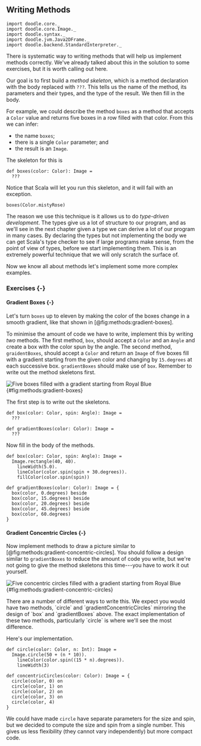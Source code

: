 ## Writing Methods

```tut:invisible
import doodle.core._
import doodle.core.Image._
import doodle.syntax._
import doodle.jvm.Java2DFrame._
import doodle.backend.StandardInterpreter._
```

There is systematic way to writing methods that will help us implement methods correctly.
We've already talked about this in the solution to some exercises, but it is worth calling out here.

Our goal is to first build a *method skeleton*, which is a method declaration with the body replaced with `???`.
This tells us the name of the method, its parameters and their types, and the type of the result.
We then fill in the body.

For example, we could describe the method `boxes` as a method that accepts a `Color` value and returns five boxes in a row filled with that color.
From this we can infer:

- the name `boxes`;
- there is a single `Color` parameter; and
- the result is an `Image`.

The skeleton for this is

```tut:silent:book
def boxes(color: Color): Image =
  ???
```

Notice that Scala will let you run this skeleton, and it will fail with an exception.

```tut:fail:book
boxes(Color.mistyRose)
```

The reason we use this technique is it allows us to do *type-driven development*.
The types give us a lot of structure to our program, and as we'll see in the next chapter given a type we can derive a lot of our program in many cases.
By declaring the types but not implementing the body we can get Scala's type checker to see if large programs make sense, from the point of view of types, before we start implementing them.
This is an extremely powerful technique that we will only scratch the surface of.

Now we know all about methods let's implement some more complex examples.

### Exercises {-}

#### Gradient Boxes {-}

Let's turn `boxes` up to eleven by making the color of the boxes change in a smooth gradient, like that shown in [@fig:methods:gradient-boxes].

To minimise the amount of code we have to write, implement this by writing *two* methods.
The first method, `box`, should accept a `Color` and an `Angle` and create a box with the color spun by the angle.
The second method, `graidentBoxes`, should accept a `Color` and return an `Image` of five boxes fill with a gradient starting from the given color and changing by `15.degrees` at each successive box. `gradientBoxes` should make use of `box`.
Remember to write out the method skeletons first.

![Five boxes filled with a gradient starting from Royal Blue](./src/pages/recursion/gradient-boxes.pdf+svg){#fig:methods:gradient-boxes}

<div class="solution">
The first step is to write out the skeletons.

```tut:silent:book
def box(color: Color, spin: Angle): Image =
  ???

def gradientBoxes(color: Color): Image =
  ???
```

Now fill in the body of the methods.

```tut:silent:book
def box(color: Color, spin: Angle): Image =
  Image.rectangle(40, 40).
    lineWidth(5.0).
    lineColor(color.spin(spin + 30.degrees)).
    fillColor(color.spin(spin)) 

def gradientBoxes(color: Color): Image = {
  box(color, 0.degrees) beside 
  box(color, 15.degrees) beside
  box(color, 20.degrees) beside
  box(color, 45.degrees) beside
  box(color, 60.degrees)
}
```
</div>


#### Gradient Concentric Circles {-}

Now implement methods to draw a picture similar to [@fig:methods:gradient-concentric-circles].
You should follow a design similar to `gradientBoxes` to reduce the amount of code you write, but we're not going to give the method skeletons this time---you have to work it out yourself.

![Five concentric circles filled with a gradient starting from Royal Blue](./src/pages/recursion/gradient-concentric-circles.pdf+svg){#fig:methods:gradient-concentric-circles}

<div class="solution">
There are a number of different ways to write this. 
We expect you would have two methods, `circle` and `gradientConcentricCircles` mirroring the design of `box` and `gradientBoxes` above.
The exact implementation of these two methods, particularly `circle` is where we'll see the most difference.

Here's our implementation.

```tut:silent:book
def circle(color: Color, n: Int): Image = 
  Image.circle(50 + (n * 10)).
    lineColor(color.spin((15 * n).degrees)).
    lineWidth(3)
    
def concentricCircles(color: Color): Image = {
  circle(color, 0) on
  circle(color, 1) on
  circle(color, 2) on
  circle(color, 3) on
  circle(color, 4)
}
```

We could have made `circle` have separate parameters for the size and spin, but we decided to compute the size and spin from a single number.
This gives us less flexibility (they cannot vary independently) but more compact code.
</div>
